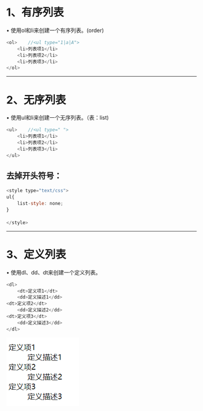 # 1、有序列表


• 使用ol和li来创建一个有序列表。(order)


```javascript
<ol>	//<ul type="1|a|A">
    <li>列表项1</li>
    <li>列表项2</li>
    <li>列表项3</li>
</ol>
```



---

# 2、无序列表


• 使用ul和li来创建一个无序列表。（表：list)


```javascript
<ul>	//<ul type=" ">
    <li>列表项1</li>
    <li>列表项2</li>
    <li>列表项3</li>
</ul>
```

## 去掉开头符号：



```javascript
<style type="text/css">
ul{
    list-style: none;
}

</style>
```



---

# 3、定义列表


• 使用dl、dd、dt来创建一个定义列表。


```javascript
<dl>
    <dt>定义项1</dt>
    <dd>定义描述1</dd>
<dt>定义项2</dt>
    <dd>定义描述2</dd>
<dt>定义项3</dt>
    <dd>定义描述3</dd>
</dl>
```



![](images/WEBRESOURCE892fa83879b30be4eb65c4b792997822截图.png)

